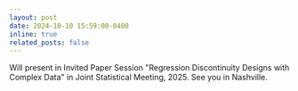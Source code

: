 ```yaml
---
layout: post
date: 2024-10-10 15:59:00-0400
inline: true
related_posts: false
---
```


Will present in Invited Paper Session "Regression Discontinuity Designs with Complex Data" in Joint Statistical Meeting, 2025. See you in Nashville.

